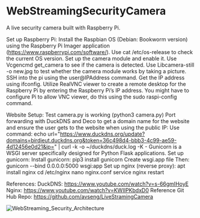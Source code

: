 # WebStreamingSecurityCamera
A live security camera built with Raspberry Pi.

Set up Raspberry Pi:
Install the Raspbian OS (Debian: Bookworm version) using the Raspberry Pi Imager application (https://www.raspberrypi.com/software/). Use cat /etc/os-release to check the current OS version. 
Set up the camera module and enable it. Use Vcgencmd get_camera to see if the camera is detected. Use Libcamera-still -o new.jpg to test whether the camera module works by taking a picture.
SSH into the pi using the user@IPAddress command. Get the IP address using ifconfig.
Utilize RealVNC viewer to create a remote desktop for the Raspberry Pi by entering the Raspberry Pi’s IP address. You might have to configure Pi to allow VNC viewer, do this using the sudo raspi-config command.

Website Setup:
Test camera.py is working (python3 camera.py)
Port forwarding with DuckDNS and Deco to get a domain name for the website and ensure the user gets to the website when using the public IP:
Use command: echo url="https://www.duckdns.org/update?domains=birdieut.duckdns.org&token=36c498d4-bbb3-4c99-ae59-4d12456e0d21&ip=" | curl -k -o ~/duckdns/duck.log -K -
Gunicorn is a WSGI server specifically designed for Python Flask applications. Set up gunicorn: 
Install gunicorn: pip3 install gunicorn
Create wsgi.app file
Then: gunicorn --bind 0.0.0.0:5000 wsgi:app 
Set up nginx (reverse proxy):
apt install nginx
cd /etc/nginx
nano nginx.conf 
service nginx restart


References:
DuckDNS: https://www.youtube.com/watch?v=s-66gmIHoyE
Nginx: https://www.youtube.com/watch?v=KWIIPKbdxD0
Reference Git Hub Repo: https://github.com/avseng/LiveStramingCamera 

![WebStreaming_Security_Architecture](https://github.com/shreyakarthik1210/WebStreamingSecurityCamera/assets/52420053/c9f7fe22-335d-43ed-9b3b-74e5efbeb291)
